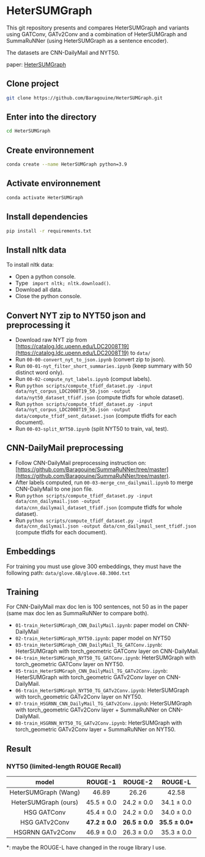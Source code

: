 # HeterSUMGraph
This git repository presents and compares HeterSUMGraph and variants using GATConv, GATv2Conv and a combination of HeterSUMGraph and SummaRuNNer (using HeterSUMGraph as a sentence encoder).

The datasets are CNN-DailyMail and NYT50.  
  
paper: [HeterSUMGraph](https://arxiv.org/pdf/2004.12393.pdf)  

## Clone project
```bash
git clone https://github.com/Baragouine/HeterSUMGraph.git
```

## Enter into the directory
```bash
cd HeterSUMGraph
```

## Create environnement
```bash
conda create --name HeterSUMGraph python=3.9
```

## Activate environnement
```bash
conda activate HeterSUMGraph
```

## Install dependencies
```bash
pip install -r requirements.txt
```

## Install nltk data
To install nltk data:
  - Open a python console.
  - Type ``` import nltk; nltk.download()```.
  - Download all data.
  - Close the python console.

## Convert NYT zip to NYT50 json and preprocessing it
  - Download raw NYT zip from [https://catalog.ldc.upenn.edu/LDC2008T19](https://catalog.ldc.upenn.edu/LDC2008T19) to `data/`  
  - Run `00-00-convert_nyt_to_json.ipynb` (convert zip to json).
  - Run `00-01-nyt_filter_short_summaries.ipynb` (keep summary with 50 distinct word only).
  - Run `00-02-compute_nyt_labels.ipynb` (comput labels).
  - Run ```python scripts/compute_tfidf_dataset.py -input data/nyt_corpus_LDC2008T19_50.json -output data/nyt50_dataset_tfidf.json``` (compute tfidfs for whole dataset).
  - Run ```python scripts/compute_tfidf_dataset.py -input data/nyt_corpus_LDC2008T19_50.json -output data/compute_tfidf_sent_dataset.json``` (compute tfidfs for each document).
  - Run `00-03-split_NYT50.ipynb` (split NYT50 to train, val, test).
  
## CNN-DailyMail preprocessing
  - Follow CNN-DailyMail preprocessing instruction on: [https://github.com/Baragouine/SummaRuNNer/tree/master](https://github.com/Baragouine/SummaRuNNer/tree/master).
  - After labels computed, run ```00-03-merge_cnn_dailymail.ipynb``` to merge CNN-DailyMail to one json file.
  - Run ```python scripts/compute_tfidf_dataset.py -input data/cnn_dailymail.json -output data/cnn_dailymail_dataset_tfidf.json``` (compute tfidfs for whole dataset).
  - Run ```python scripts/compute_tfidf_dataset.py -input data/cnn_dailymail.json -output data/cnn_dailymail_sent_tfidf.json``` (compute tfidfs for each document).

## Embeddings
For training you must use glove 300 embeddings, they must have the following path: `data/glove.6B/glove.6B.300d.txt`

## Training
For CNN-DailyMail max doc len is 100 sentences, not 50 as in the paper (same max doc len as SummaRuNNer to compare both).
  - `01-train_HeterSUMGraph_CNN_DailyMail.ipynb`: paper model on CNN-DailyMail
  - `02-train_HeterSUMGraph_NYT50.ipynb`: paper model on NYT50
  - `03-train_HeterSUMGraph_CNN_DailyMail_TG_GATConv.ipynb`: HeterSUMGraph with torch_geometric GATConv layer on CNN-DailyMail.
  - `04-train_HeterSUMGraph_NYT50_TG_GATConv.ipynb`: HeterSUMGraph with torch_geometric GATConv layer on NYT50.
  - `05-train_HeterSUMGraph_CNN_DailyMail_TG_GATv2Conv.ipynb`: HeterSUMGraph with torch_geometric GATv2Conv layer on CNN-DailyMail.
  - `06-train_HeterSUMGraph_NYT50_TG_GATv2Conv.ipynb`: HeterSUMGraph with torch_geometric GATv2Conv layer on NYT50.
  - `07-train_HSGRNN_CNN_DailyMail_TG_GATv2Conv.ipynb`: HeterSUMGraph with torch_geometric GATv2Conv layer + SummaRuNNer on CNN-DailyMail.
  - `08-train_HSGRNN_NYT50_TG_GATv2Conv.ipynb`: HeterSUMGraph with torch_geometric GATv2Conv layer + SummaRuNNer on NYT50.

## Result
### NYT50 (limited-length ROUGE Recall)
| model | ROUGE-1 | ROUGE-2 | ROUGE-L |  
|:-:    |:-:      |:-:      |:-:      |  
| HeterSUMGraph (Wang) | 46.89 | 26.26 | 42.58 |
| HeterSUMGraph (ours) | 45.5 &plusmn; 0.0 | 24.2 &plusmn; 0.0 | 34.1 &plusmn; 0.0 |
| HSG GATConv | 45.4 &plusmn; 0.0 | 24.2 &plusmn; 0.0 | 34.0 &plusmn; 0.0 |
| HSG GATv2Conv | **47.2 &plusmn; 0.0** | **26.5 &plusmn; 0.0** | **35.5 &plusmn; 0.0\*** |
| HSGRNN GATv2Conv | 46.9 &plusmn; 0.0 | 26.3 &plusmn; 0.0 | 35.3 &plusmn; 0.0 |
  
*: maybe the ROUGE-L have changed in the rouge library I use.


